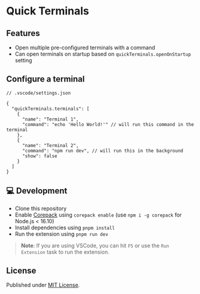 # Quick Terminals

## Features

- Open multiple pre-configured terminals with a command
- Can open terminals on startup based on `quickTerminals.openOnStartup` setting

## Configure a terminal

```jsonc
// .vscode/settings.json

{
  "quickTerminals.terminals": [
    {
      "name": "Terminal 1",
      "command": "echo 'Hello World!'" // will run this command in the terminal
    },
    {
      "name": "Terminal 2",
      "command": "npm run dev", // will run this in the background
      "show": false
    }
  ]
}
```

## 💻 Development

- Clone this repository
- Enable [Corepack](https://github.com/nodejs/corepack) using `corepack enable` (use `npm i -g corepack` for Node.js < 16.10)
- Install dependencies using `pnpm install`
- Run the extension using `pnpm run dev`

> **Note**: If you are using VSCode, you can hit `F5` or use the `Run Extension` task to run the extension.

## License

Published under [MIT License](./LICENCE).
